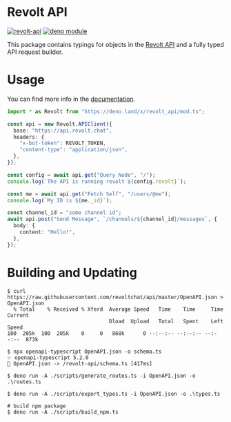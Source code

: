 # Revolt API

[![revolt-api](https://img.shields.io/npm/v/@brecert/revolt-api)](https://www.npmjs.com/package/@brecert/revolt-api) [![deno module](https://shield.deno.dev/x/revolt_api)](https://deno.land/x/revolt_api)

This package contains typings for objects in the [Revolt API](https://developers.revolt.chat/api/) and a fully typed API request builder.

# Usage

You can find more info in the [documentation](https://doc.deno.land/https://deno.land/x/revolt_api@0.3.1/mod.ts).

```ts
import * as Revolt from "https://deno.land/x/revolt_api/mod.ts";

const api = new Revolt.APIClient({
  base: "https://api.revolt.chat",
  headers: {
    "x-bot-token": REVOLT_TOKEN,
    "content-type": "application/json",
  },
});

const config = await api.get("Query Node", "/");
console.log(`The API is running revolt ${config.revolt}`);

const me = await api.get("Fetch Self", "/users/@me");
console.log(`My ID is ${me._id}`);

const channel_id = "some channel id";
await api.post("Send Message", `/channels/${channel_id}/messages`, {
  body: {
    content: "Hello!",
  },
});
```

# Building and Updating

```console
$ curl https://raw.githubusercontent.com/revoltchat/api/master/OpenAPI.json > OpenAPI.json
  % Total    % Received % Xferd  Average Speed   Time    Time     Time  Current
                                 Dload  Upload   Total   Spent    Left  Speed
100  205k  100  205k    0     0   868k      0 --:--:-- --:--:-- --:--:--  873k

$ npx openapi-typescript OpenAPI.json -o schema.ts
✨ openapi-typescript 5.2.0
🚀 OpenAPI.json -> /revolt-api/schema.ts [417ms]

$ deno run -A ./scripts/generate_routes.ts -i OpenAPI.json -o .\routes.ts

$ deno run -A ./scripts/export_types.ts -i OpenAPI.json -o .\types.ts

# build npm package
$ deno run -A ./scripts/build_npm.ts
```
